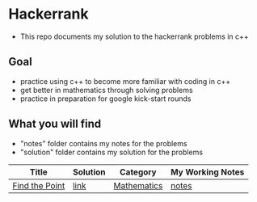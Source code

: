 # Hackerrank
- This repo documents my solution to the hackerrank problems in c++

## Goal
- practice using c++ to become more familiar with coding in c++
- get better in mathematics through solving problems
- practice in preparation for google kick-start rounds

## What you will find
- "notes" folder contains my notes for the problems
- "solution" folder contains my solution for the problems

<!-- 
- FORMATTING SOURCE: https://github.com/haoel/leetcode
-->

| Title | Solution | Category | My Working Notes |
| ----- | -------- | -------- | ---------------- |
| [Find the Point](https://www.hackerrank.com/challenges/find-point/problem) | [link]() | [Mathematics](https://www.hackerrank.com/domains/mathematics) |[notes]() |